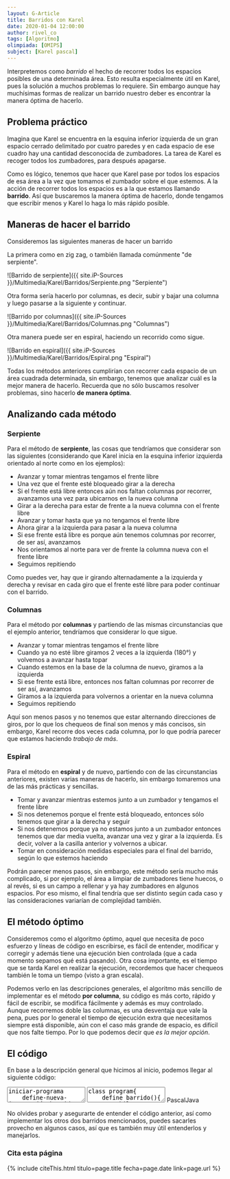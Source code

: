 ```yaml
---
layout: G-Article
title: Barridos con Karel
date: 2020-01-04 12:00:00
author: rivel_co
tags: [Algoritmo]
olimpiada: [OMIPS]
subject: [Karel pascal]
---
```


Interpretemos como *barrido* el hecho de recorrer todos los espacios posibles de una determinada área. Esto resulta especialmente útil en Karel, pues la solución a muchos problemas lo requiere. Sin embargo aunque hay muchísimas formas de realizar un barrido nuestro deber es encontrar la manera óptima de hacerlo.

## Problema práctico

Imagina que Karel se encuentra en la esquina inferior izquierda de un gran espacio cerrado delimitado por cuatro paredes y en cada espacio de ese cuadro hay una cantidad desconocida de zumbadores. La tarea de Karel es recoger todos los zumbadores, para después apagarse.

Como es lógico, tenemos que hacer que Karel pase por todos los espacios de esa área a la vez que tomamos el zumbador sobre el que estemos. A la acción de recorrer todos los espacios es a la que estamos llamando **barrido**. Así que buscaremos la manera óptima de hacerlo, donde tengamos que escribir menos y Karel lo haga lo más rápido posible.

## Maneras de hacer el barrido

Consideremos las siguientes maneras de hacer un barrido

La primera como en zig zag, o también llamada comúnmente "de serpiente".

![Barrido de serpiente]({{ site.iP-Sources }}/Multimedia/Karel/Barridos/Serpiente.png "Serpiente")

Otra forma sería hacerlo por columnas, es decir, subir y bajar una columna y luego pasarse a la siguiente y continuar.

![Barrido por columnas]({{ site.iP-Sources }}/Multimedia/Karel/Barridos/Columnas.png "Columnas")

Otra manera puede ser en espiral, haciendo un recorrido como sigue.

![Barrido en espiral]({{ site.iP-Sources }}/Multimedia/Karel/Barridos/Espiral.png "Espiral")

Todas los métodos anteriores cumplirían con recorrer cada espacio de un área cuadrada determinada, sin embargo, tenemos que analizar cuál es la mejor manera de hacerlo. Recuerda que no sólo buscamos resolver problemas, sino hacerlo **de manera óptima**.

## Analizando cada método

### Serpiente

Para el método de **serpiente**, las cosas que tendríamos que considerar son las siguientes (considerando que Karel inicia en la esquina inferior izquierda orientado al norte como en los ejemplos):

- Avanzar y tomar mientras tengamos el frente libre
- Una vez que el frente esté bloqueado girar a la derecha
- Si el frente está libre entonces aún nos faltan columnas por recorrer, avanzamos una vez para ubicarnos en la nueva columna
- Girar a la derecha para estar de frente a la nueva columna con el frente libre
- Avanzar y tomar hasta que ya no tengamos el frente libre
- Ahora girar a la izquierda para pasar a la nueva columna
- Si ese frente está libre es porque aún tenemos columnas por recorrer, de ser así, avanzamos
- Nos orientamos al norte para ver de frente la columna nueva con el frente libre
- Seguimos repitiendo

Como puedes ver, hay que ir girando alternadamente a la izquierda y derecha y revisar en cada giro que el frente esté libre para poder continuar con el barrido.

### Columnas

Para el método por **columnas** y partiendo de las mismas circunstancias que el ejemplo anterior, tendríamos que considerar lo que sigue.

- Avanzar y tomar mientras tengamos el frente libre
- Cuando ya no esté libre giramos 2 veces a la izquierda (180°) y volvemos a avanzar hasta topar
- Cuando estemos en la base de la columna de nuevo, giramos a la izquierda
- Si ese frente está libre, entonces nos faltan columnas por recorrer de ser así, avanzamos
- Giramos a la izquierda para volvernos a orientar en la nueva columna
- Seguimos repitiendo

Aquí son menos pasos y no tenemos que estar alternando direcciones de giros, por lo que los chequeos de final son menos y más concisos, sin embargo, Karel recorre dos veces cada columna, por lo que podría parecer que estamos haciendo *trabajo de más*.

### Espiral

Para el método en **espiral** y de nuevo, partiendo con de las circunstancias anteriores, existen varias maneras de hacerlo, sin embargo tomaremos una de las más prácticas y sencillas.

- Tomar y avanzar mientras estemos junto a un zumbador y tengamos el frente libre
- Si nos detenemos porque el frente está bloqueado, entonces sólo tenemos que girar a la derecha y seguir
- Si nos detenemos porque ya no estamos junto a un zumbador entonces tenemos que dar media vuelta, avanzar una vez y girar a la izquierda. Es decir, volver a la casilla anterior y volvernos a ubicar.
- Tomar en consideración medidas especiales para el final del barrido, según lo que estemos haciendo

Podrán parecer menos pasos, sin embargo, este método sería mucho más complicado, si por ejemplo, el área a limpiar de zumbadores tiene huecos, o al revés, si es un campo a rellenar y ya hay zumbadores en algunos espacios. Por eso mismo, el final tendría que ser distinto según cada caso y las consideraciones variarían de complejidad también.

## El método óptimo

Consideremos como el algoritmo óptimo, aquel que necesita de poco esfuerzo y líneas de código en escribirse, es fácil de entender, modificar y corregir y además tiene una ejecución bien controlada (que a cada momento sepamos qué está pasando). Otra cosa importante, es el tiempo que se tarda Karel en realizar la ejecución, recordemos que hacer chequeos también le toma un tiempo (visto a gran escala).

Podemos verlo en las descripciones generales, el algoritmo más sencillo de implementar es el método **por columna**, su código es más corto, rápido y fácil de escribir, se modifica fácilmente y además es muy controlado. Aunque recorremos doble las columnas, es una desventaja que vale la pena, pues por lo general el tiempo de ejecución extra que necesitamos siempre está disponible, aún con el caso más grande de espacio, es difícil que nos falte tiempo. Por lo que podemos decir que *es la mejor opción*.

## El código

En base a la descripción general que hicimos al inicio, podemos llegar al siguiente código:

<div class="karelBlock">
<textarea class="karelp">
iniciar-programa
  	define-nueva-instrucción barrido como inicio
	 	mientras junto-a-zumbador hacer inicio 
			mientras frente-libre o junto-a-zumbador hacer inicio
		   		mientras junto-a-zumbador hacer coge-zumbador;
		   		si frente-libre entonces avanza;
			fin;
			repetir 2 veces gira-izquierda;
			mientras frente-libre hacer avanza;
			gira-izquierda;
			si frente-libre entonces avanza;
			gira-izquierda;
		fin;
  	fin;
	inicia-ejecución
		barrido;
		apagate;
	termina-ejecución
finalizar-programa</textarea>
<textarea class="karelj">
class program{
	define barrido(){
		while (nextToABeeper){
			while (frontIsClear || nextToABeeper){
				while (nextToABeeper) pickbeeper();
				if (frontIsClear) move();
			}
			iterate (2) turnleft();
			while (frontIsClear) move();
			turnleft();
			if (frontIsClear) move();
			turnleft();
		}
	}
	program(){
		barrido();
		turnoff();
	}
}</textarea>
<span class="karelLabel KLPascal karelLabelSelected" labFor="karelp">Pascal</span><span class="karelLabel KLJava" labFor="karelj">Java</span>
</div>

No olvides probar y asegurarte de entender el código anterior, así como implementar los otros dos barridos mencionados, puedes sacarles provecho en algunos casos, así que es también muy útil entenderlos y manejarlos.

### Cita esta página

{% include citeThis.html titulo=page.title fecha=page.date link=page.url %}